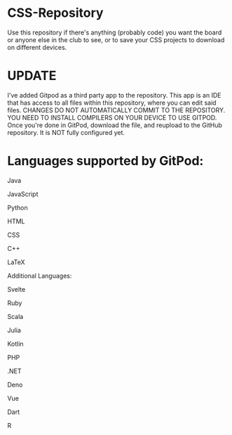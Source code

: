 # CSS-Repository
Use this repository if there's anything (probably code) you want the board or anyone else in the club to see, or to save your CSS projects to download on different devices.

# UPDATE
I've added Gitpod as a third party app to the repository. This app is an IDE that has access to all files within this repository, where you can edit said files.
CHANGES DO NOT AUTOMATICALLY COMMIT TO THE REPOSITORY.
YOU NEED TO INSTALL COMPILERS ON YOUR DEVICE TO USE GITPOD.
Once you're done in GitPod, download the file, and reupload to the GitHub repository. 
It is NOT fully configured yet.

 # Languages supported by GitPod:

Java

JavaScript

Python

HTML

CSS

C++

LaTeX


Additional Languages:


Svelte

Ruby

Scala

Julia

Kotlin

PHP

.NET

Deno

Vue

Dart

R
